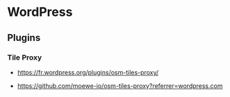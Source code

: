 # WordPress


## Plugins

### Tile Proxy

* https://fr.wordpress.org/plugins/osm-tiles-proxy/

* https://github.com/moewe-io/osm-tiles-proxy?referrer=wordpress.com

